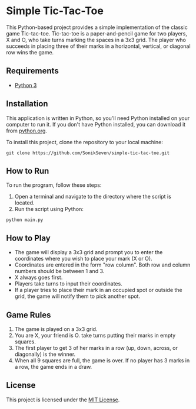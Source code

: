 # Simple Tic-Tac-Toe

This Python-based project provides a simple implementation of the classic game Tic-tac-toe. Tic-tac-toe is a paper-and-pencil game for two players, X and O, who take turns marking the spaces in a 3x3 grid. The player who succeeds in placing three of their marks in a horizontal, vertical, or diagonal row wins the game.

## Requirements

- [Python 3](https://www.python.org/downloads/)

## Installation

This application is written in Python, so you'll need Python installed on your computer to run it. If you don't have Python installed, you can download it from [python.org](https://www.python.org/downloads/).

To install this project, clone the repository to your local machine:

```
git clone https://github.com/SonikSeven/simple-tic-tac-toe.git
```

## How to Run

To run the program, follow these steps:

1. Open a terminal and navigate to the directory where the script is located.
2. Run the script using Python:

```
python main.py
```

## How to Play

- The game will display a 3x3 grid and prompt you to enter the coordinates where you wish to place your mark (X or O).
- Coordinates are entered in the form "row column". Both row and column numbers should be between 1 and 3.
- X always goes first.
- Players take turns to input their coordinates.
- If a player tries to place their mark in an occupied spot or outside the grid, the game will notify them to pick another spot.

## Game Rules

1. The game is played on a 3x3 grid.
2. You are X, your friend is O. take turns putting their marks in empty squares.
3. The first player to get 3 of her marks in a row (up, down, across, or diagonally) is the winner.
4. When all 9 squares are full, the game is over. If no player has 3 marks in a row, the game ends in a draw.

## License

This project is licensed under the [MIT License](LICENSE.txt).
